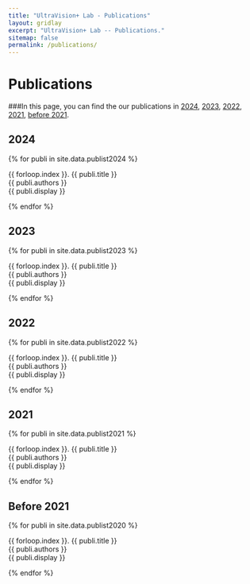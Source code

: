 ```yaml
---
title: "UltraVision+ Lab - Publications"
layout: gridlay
excerpt: "UltraVision+ Lab -- Publications."
sitemap: false
permalink: /publications/
---
```



# Publications

###In this page, you can find the our publications in [2024](#2024),  [2023](#2023),  [2022](#2022),  [2021](#2021),  [before 2021](#2021). 

<!-- ## Group highlights

**At the end of this page, you can find the [full list of publications](#full-list-of-publications). 

{% assign number_printed = 0 %}
{% for publi in site.data.publist %}

{% assign even_odd = number_printed | modulo: 2 %}
{% if publi.highlight == 1 %}

{% if even_odd == 0 %}
<div class="row">
{% endif %}

<div class="col-sm-6 clearfix">
 <div class="well">
  <pubtit>{{ publi.title }}</pubtit>
  <img src="{{ site.url }}{{ site.baseurl }}/images/pubpic/{{ publi.image }}" class="img-responsive" width="33%" style="float: left" />
  <p>{{ publi.description }}</p>
  <p><em>{{ publi.authors }}</em></p>
  <p><strong><a href="{{ publi.link.url }}">{{ publi.link.display }}</a></strong></p>
  <p class="text-danger"><strong> {{ publi.news1 }}</strong></p>
  <p> {{ publi.news2 }}</p>
 </div>
</div>

{% assign number_printed = number_printed | plus: 1 %}

{% if even_odd == 1 %}
</div>
{% endif %}

{% endif %}
{% endfor %}

{% assign even_odd = number_printed | modulo: 2 %}
{% if even_odd == 1 %}
</div>
{% endif %}

<p> &nbsp; </p>


## Patents
<em>Milan P Allan, S Gröblacher, RA Norte, M Leeuwenhoek</em><br />Novel atomic force microscopy probes with phononic crystals<br /> PCT/NL20-20/050797 (2020)

<em>Milan P Allan</em><br /> Methods of manufacturing superconductor and phononic elements <br /> <a href="https://patents.google.com/patent/US10439125B2/en?inventor=Milan+ALLAN&oq=inventor:(Milan+ALLAN)">US10439125B2 (2016)</a>

## Full List of publications -->

## 2024

{% for publi in site.data.publist2024 %}

  {{ forloop.index }}. {{ publi.title }} <br />
  {{ publi.authors }} <br />
  {{ publi.display }}

{% endfor %}

## 2023

{% for publi in site.data.publist2023 %}

  {{ forloop.index }}. {{ publi.title }} <br />
  {{ publi.authors }} <br />
  {{ publi.display }}

{% endfor %}

## 2022

{% for publi in site.data.publist2022 %}

  {{ forloop.index }}. {{ publi.title }} <br />
  {{ publi.authors }} <br />
  {{ publi.display }}

{% endfor %}

## 2021

{% for publi in site.data.publist2021 %}

  {{ forloop.index }}. {{ publi.title }} <br />
  {{ publi.authors }} <br />
  {{ publi.display }}

{% endfor %}

## Before 2021

{% for publi in site.data.publist2020 %}

  {{ forloop.index }}. {{ publi.title }} <br />
  {{ publi.authors }} <br />
  {{ publi.display }}

{% endfor %}
